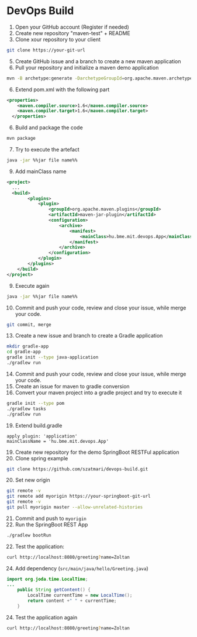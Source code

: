 # DevOps Build

1. Open your GitHub account (Register if needed)
2. Create new repository "maven-test" + README
3. Clone xour repository to your client
```bash
git clone https://your-git-url
```
5. Create GitHub issue and a branch to create a new maven application
6. Pull your repository and initialize a maven demo application
```bash
mvn -B archetype:generate -DarchetypeGroupId=org.apache.maven.archetypes -DgroupId=hu.bme.mit.devops -DartifactId=maven-app
```
6. Extend pom.xml with the following part
```xml
<properties>
    <maven.compiler.source>1.6</maven.compiler.source>
    <maven.compiler.target>1.6</maven.compiler.target>
  </properties>
```
6. Build and package the code
```bash
mvn package
```
7. Try to execute the artefact
```bash
java -jar %%jar file name%%
```
9. Add mainClass name  
```xml
<project>
  ...
  <build>
		<plugins>
			<plugin>
				<groupId>org.apache.maven.plugins</groupId>
				<artifactId>maven-jar-plugin</artifactId>
				<configuration>
					<archive>
						<manifest>
							<mainClass>hu.bme.mit.devops.App</mainClass>
						</manifest>
					</archive>
				</configuration>
			</plugin>
		</plugins>
	</build>
</project>
```
9. Execute again
```bash
java -jar %%jar file name%%
```
10. Commit and push your code, review and close your issue, while merge your code.
```bash
git commit, merge
```
13. Create a new issue and branch to create a Gradle application
```bash
mkdir gradle-app 
cd gradle-app
gradle init --type java-application
./gradlew run
```
14. Commit and push your code, review and close your issue, while merge your code.
16. Create an issue for maven to gradle conversion
17. Convert your maven project into a gradle project and try to execute it
```bash
gradle init --type pom
./gradlew tasks
./gradlew run
```
19. Extend build.gradle
```
apply plugin: 'application'
mainClassName = 'hu.bme.mit.devops.App'
```
19. Create new repository for the demo SpringBoot RESTFul application
19. Clone spring example
```bash
git clone https://github.com/szatmari/devops-build.git
```
20. Set new origin
```bash
git remote -v
git remote add myorigin https://your-springboot-git-url
git remote -v
git pull myorigin master --allow-unrelated-histories
```
21. Commit and push to `myorigin`
21. Run the SpringBoot REST App
```bash
./gradlew bootRun
```
22. Test the application: 
```bash
curl http://localhost:8080/greeting?name=Zoltan
```
24. Add dependency (`src/main/java/hello/Greeting.java`)
```java
import org.joda.time.LocalTime;
...
    public String getContent() {
        LocalTime currentTime = new LocalTime();
        return content +" " + currentTime;
    }
```
24. Test the application again
```bash
curl http://localhost:8080/greeting?name=Zoltan
```
